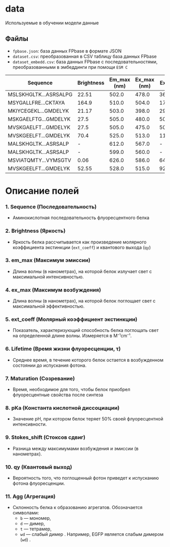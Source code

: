 # data

Используемые в обучении модели данные

## Файлы
- ```fpbase.json```: база данных FPbase в формате JSON
- ```dataset.csv```: преобразованная в CSV таблицу база данных FPbase
- ```dataset_embedd.csv```: база данных FPbase с последовательностями, преобразованными в эмбеддинги при помощи `ESM C`

| Sequence                      | Brightness | Em_max (nm) | Ex_max (nm) | Ext_coeff | Lifetime | Maturation | pKa | Stokes_shift (nm) | QY     | Agg  |
|-------------------------------|------------|------------|------------|-----------|----------|------------|-----|-------------------|--------|------|
| MSLSKHGLTK...ASRSALPG         | 22.51      | 502.0      | 478.0      | 36900.0   | -        | -          | -   | 24.0              | 0.61   | t    |
| MSYGALLFRE...CKTAYA           | 164.9      | 510.0      | 504.0      | 170000.0  | -        | -          | 4.4 | 6.0               | 0.97   | d    |
| MKIYCEGEKL...GMDELYK          | 21.17      | 503.0      | 398.0      | 29000.0   | -        | -          | 4.8 | 105.0             | 0.73   | d    |
| MSKGAELFTG...GMDELYK          | 27.5       | 505.0      | 480.0      | 50000.0   | -        | -          | -   | 25.0              | 0.55   | m    |
| MVSKGAELFT...GMDELYK          | 27.5       | 505.0      | 475.0      | 50000.0   | -        | -          | -   | 30.0              | 0.55   | wd   |
| MVSKGEELFT...GMDELYK          | 70.4       | 525.0      | 513.0      | 110000.0  | -        | -          | 5.5 | 12.0              | 0.64   | -    |
| MALSKHGLTK...ASRSALP          | -          | 612.0      | 567.0      | -         | -        | -          | 4.0 | 45.0              | -      | t    |
| MALSKHGLTK...ASRSALP          | -          | 599.0      | 560.0      | -         | -        | -          | -   | 39.0              | -      | t    |
| MSVIATQMTY...VYMSGTV          | 0.06       | 626.0      | 586.0      | 64000.0   | 1.60     | 108.0      | -   | 40.0              | 0.0010 | m    |
| MVSKGEELFT...GMDELYK          | 52.55      | 528.0      | 515.0      | 92200.0   | 3.00     | 17.6       | 6.0 | 13.0              | 0.5700 | wd   |

# Описание полей

### 1. Sequence (Последовательность)
   - Аминокислотная последовательность флуоресцентного белка

### 2. Brightness (Яркость)
   - Яркость белка рассчитывается как произведение молярного коэффициента экстинкции (`ext_coeff`) и квантового выхода (`qy`)

### 3. em_max (Максимум эмиссии)
   - Длина волны (в нанометрах), на которой белок излучает свет с максимальной интенсивностью.

### 4. ex_max (Максимум возбуждения)
   - Длина волны (в нанометрах), на которой белок поглощает свет с максимальной эффективностью.

### 5. ext_coeff (Молярный коэффициент экстинкции)
   - Показатель, характеризующий способность белка поглощать свет на определенной длине волны. Измеряется в M⁻¹cm⁻¹.

### 6. Lifetime (Время жизни флуоресценции, τ)
   - Среднее время, в течение которого белок остается в возбужденном состоянии до испускания фотона.

### 7. Maturation (Созревание)
   - Время, необходимое для того, чтобы белок приобрел флуоресцентные свойства после синтеза

### 8. pKa (Константа кислотной диссоциации)
   - Значение pH, при котором белок теряет 50% своей флуоресцентной интенсивности.

### 9. Stokes_shift (Стоксов сдвиг)
   - Разница между максимумами возбуждения и эмиссии (в нанометрах).

### 10. qy (Квантовый выход)
   - Вероятность того, что поглощенный фотон приведет к испусканию фотона флуоресценции.

### 11. Agg (Агрегация)
   - Склонность белка к образованию агрегатов. Обозначается символами:
     - `b` — мономер,
     - `d` — димер,
     - `t` — тетрамер,
     - `wd` — слабый димер . Например, EGFP является слабым димером (`wd`) .